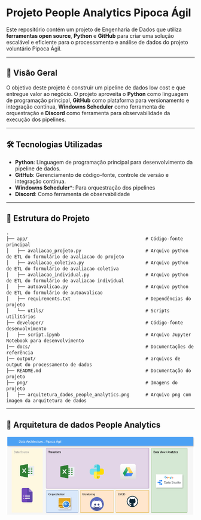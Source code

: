 # Projeto People Analytics Pipoca Ágil

Este repositório contém um projeto de Engenharia de Dados que utiliza **ferramentas open source**, **Python** e **GitHub** para criar uma solução escalável e eficiente para o processamento e análise de dados do projeto voluntário Pipoca Ágil.

---

## 📖 Visão Geral

O objetivo deste projeto é construir um pipeline de dados low cost e que entregue valor ao negócio. O projeto aproveita o **Python** como linguagem de programação principal, **GitHub** como plataforma para versionamento e integração contínua, **Windowns Scheduler** como ferramenta de orquestração e **Discord** como ferramenta para observabilidade da execução dos pipelines.

---

## 🛠️ Tecnologias Utilizadas

- **Python**: Linguagem de programação principal para desenvolvimento da pipeline de dados.
- **GitHub**: Gerenciamento de código-fonte, controle de versão e integração contínua.
- **Windowns Scheduler***: Para orquestração dos pipelines
- **Discord**: Como ferramenta de observabilidade

---

## 🚀 Estrutura do Projeto

```plaintext
.
├── app/                                            # Código-fonte principal
│   ├── avaliacao_projeto.py                        # Arquivo python de ETL do formulário de avaliacao do projeto
│   ├── avaliacao_coletiva.py                       # Arquivo python de ETL do formulário de avaliacao coletiva
│   ├── avaliacao_individual.py                     # Arquivo python de ETL do formulário de avaliacao individual
│   ├── autoavalicao.py                             # Arquivo python de ETL do formulário de autoavalicao
│   ├── requirements.txt                            # Dependências do projeto
│   └── utils/                                      # Scripts utilitários
├── developer/                                      # Código-fonte desenvolvimento
│   ├── script.ipynb                                # Arquivo Jupyter Notebook para desenvolvimento
|── docs/                                           # Documentações de referência
|── output/                                         # arquivos de output do processamento de dados
├── README.md                                       # Documentação do projeto
├── png/                                            # Imagens do projeto
│   ├── arquitetura_dados_people_analytics.png      # Arquivo png com imagem da arquitetura de dados

```
---

## 🚀 Arquitetura de dados People Analytics

![Arquitetura de dados People Analytics](/png/arquitetura_dados_people_analytics.png)